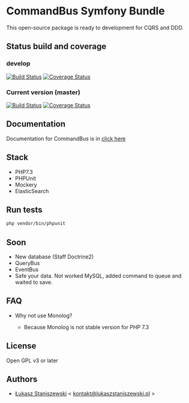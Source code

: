 # CommandBus Symfony Bundle

This open-source package is ready to development for CQRS and DDD. 

## Status build and coverage

### develop

[![Build Status](https://travis-ci.org/ferdyrurka/command-bus-symfony-bundle.svg?branch=develop)](https://travis-ci.org/ferdyrurka/command-bus-symfony-bundle)
[![Coverage Status](https://coveralls.io/repos/github/ferdyrurka/command-bus-symfony-bundle/badge.svg?branch=develop)](https://coveralls.io/github/ferdyrurka/command-bus-symfony-bundle?branch=develop)

### Current version (master)

[![Build Status](https://travis-ci.org/ferdyrurka/command-bus-symfony-bundle.svg?branch=master)](https://travis-ci.org/ferdyrurka/command-bus-symfony-bundle)
[![Coverage Status](https://coveralls.io/repos/github/ferdyrurka/command-bus-symfony-bundle/badge.svg?branch=master)](https://coveralls.io/github/ferdyrurka/command-bus-symfony-bundle?branch=master)

## Documentation

Documentation for CommandBus is in [click here](Resources/docs/index.md) 

## Stack

* PHP7.3
* PHPUnit
* Mockery
* ElasticSearch

## Run tests

```sh
php vendor/bin/phpunit
```

## Soon

* New database (Staff Doctrine2)
* QueryBus
* EventBus
* Safe your data. Not worked MySQL, added command to queue and waited to save.

## FAQ

* Why not use Monolog?

    * Because Monolog is not stable version for PHP 7.3 

## License 

Open GPL v3 or later

## Authors

* [Łukasz Staniszewski](http://lukaszstaniszewski.pl) < kontakt@lukaszstaniszewski.pl >
